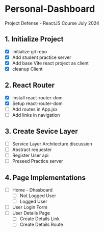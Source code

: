# Personal-Dashboard
Project Defense - ReactJS Course July 2024


## 1. Initialize Project
- [x] Initialize git repo
- [x] Add student practice server
- [x] Add base Vite react project as client
- [x] cleanup Client

## 2. React Router
- [x] Install react-router-dom
- [x] Setup react-router-dom
- [ ] Add routes in App.jsx
- [ ] Add links in navigation

## 3. Create Sevice Layer
- [ ] Service Layer Architecture discussion
- [ ] Abstract requester
- [ ] Register User api
- [ ] Preseed Practice server

## 4. Page Implementations
- [ ] Home - Dhasboard
  - [ ] Not Logged User
  - [ ] Logged User
- [ ] User Login Form
- [ ] User Details Page
  - [ ] Create Details Link
  - [ ] Create Details Route